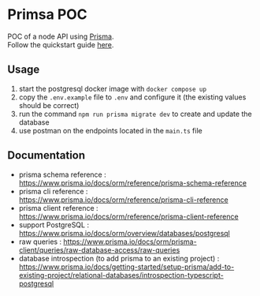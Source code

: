 # Primsa POC

POC of a node API using [Prisma](https://www.prisma.io).  
Follow the quickstart guide [here](https://www.prisma.io/docs/getting-started/quickstart).

## Usage

1. start the postgresql docker image with `docker compose up`
2. copy the `.env.example` file to `.env` and configure it (the existing values should be correct)
3. run the command `npm run prisma migrate dev` to create and update the database
4. use postman on the endpoints located in the `main.ts` file

## Documentation

- prisma schema reference : https://www.prisma.io/docs/orm/reference/prisma-schema-reference
- prisma cli reference : https://www.prisma.io/docs/orm/reference/prisma-cli-reference
- prisma client reference : https://www.prisma.io/docs/orm/reference/prisma-client-reference
- support PostgreSQL : https://www.prisma.io/docs/orm/overview/databases/postgresql
- raw queries : https://www.prisma.io/docs/orm/prisma-client/queries/raw-database-access/raw-queries
- database introspection (to add prisma to an existing project) : https://www.prisma.io/docs/getting-started/setup-prisma/add-to-existing-project/relational-databases/introspection-typescript-postgresql
